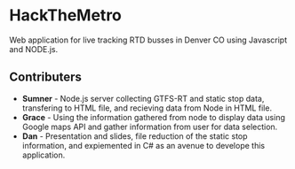 # HackTheMetro
Web application for live tracking RTD busses in Denver CO using Javascript and NODE.js.

## Contributers
- **Sumner** - Node.js server collecting GTFS-RT and static stop data, transfering to HTML file, and recieving data from Node in HTML file.
- **Grace** - Using the information gathered from node to display data using Google maps API and gather information from user for data selection.
- **Dan** - Presentation and slides, file reduction of the static stop information, and expiemented in C# as an avenue to develope this application.
